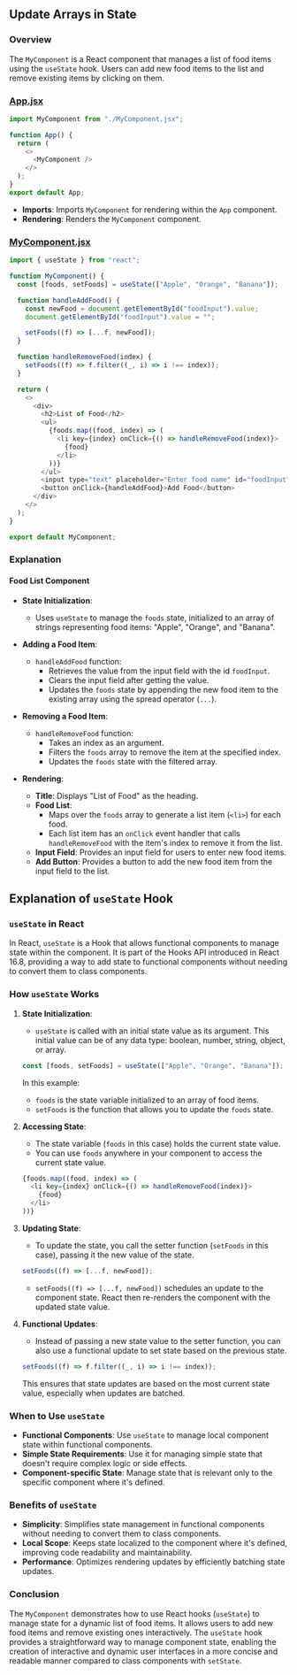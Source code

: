 ## Update Arrays in State

### Overview

The `MyComponent` is a React component that manages a list of food items using the `useState` hook. Users can add new food items to the list and remove existing items by clicking on them.

### [App.jsx](./src/App.jsx)

```javascript
import MyComponent from "./MyComponent.jsx";

function App() {
  return (
    <>
      <MyComponent />
    </>
  );
}
export default App;
```

- **Imports**: Imports `MyComponent` for rendering within the `App` component.
- **Rendering**: Renders the `MyComponent` component.

### [MyComponent.jsx](./src/MyComponent.jsx)

```javascript
import { useState } from "react";

function MyComponent() {
  const [foods, setFoods] = useState(["Apple", "Orange", "Banana"]);

  function handleAddFood() {
    const newFood = document.getElementById("foodInput").value;
    document.getElementById("foodInput").value = "";

    setFoods((f) => [...f, newFood]);
  }

  function handleRemoveFood(index) {
    setFoods((f) => f.filter((_, i) => i !== index));
  }

  return (
    <>
      <div>
        <h2>List of Food</h2>
        <ul>
          {foods.map((food, index) => (
            <li key={index} onClick={() => handleRemoveFood(index)}>
              {food}
            </li>
          ))}
        </ul>
        <input type="text" placeholder="Enter food name" id="foodInput" />
        <button onClick={handleAddFood}>Add Food</button>
      </div>
    </>
  );
}

export default MyComponent;
```

### Explanation

#### Food List Component

- **State Initialization**: 
  - Uses `useState` to manage the `foods` state, initialized to an array of strings representing food items: "Apple", "Orange", and "Banana".

- **Adding a Food Item**: 
  - `handleAddFood` function:
    - Retrieves the value from the input field with the id `foodInput`.
    - Clears the input field after getting the value.
    - Updates the `foods` state by appending the new food item to the existing array using the spread operator (`...`).

- **Removing a Food Item**: 
  - `handleRemoveFood` function:
    - Takes an index as an argument.
    - Filters the `foods` array to remove the item at the specified index.
    - Updates the `foods` state with the filtered array.

- **Rendering**:
  - **Title**: Displays "List of Food" as the heading.
  - **Food List**: 
    - Maps over the `foods` array to generate a list item (`<li>`) for each food.
    - Each list item has an `onClick` event handler that calls `handleRemoveFood` with the item's index to remove it from the list.
  - **Input Field**: Provides an input field for users to enter new food items.
  - **Add Button**: Provides a button to add the new food item from the input field to the list.

## Explanation of `useState` Hook

### `useState` in React

In React, `useState` is a Hook that allows functional components to manage state within the component. It is part of the Hooks API introduced in React 16.8, providing a way to add state to functional components without needing to convert them to class components.

### How `useState` Works

1. **State Initialization**:
   - `useState` is called with an initial state value as its argument. This initial value can be of any data type: boolean, number, string, object, or array.

   ```javascript
   const [foods, setFoods] = useState(["Apple", "Orange", "Banana"]);
   ```

   In this example:
   - `foods` is the state variable initialized to an array of food items.
   - `setFoods` is the function that allows you to update the `foods` state.

2. **Accessing State**:
   - The state variable (`foods` in this case) holds the current state value.
   - You can use `foods` anywhere in your component to access the current state value.

   ```javascript
   {foods.map((food, index) => (
     <li key={index} onClick={() => handleRemoveFood(index)}>
       {food}
     </li>
   ))}
   ```

3. **Updating State**:
   - To update the state, you call the setter function (`setFoods` in this case), passing it the new value of the state.

   ```javascript
   setFoods((f) => [...f, newFood]);
   ```

   - `setFoods((f) => [...f, newFood])` schedules an update to the component state. React then re-renders the component with the updated state value.

4. **Functional Updates**:
   - Instead of passing a new state value to the setter function, you can also use a functional update to set state based on the previous state.

   ```javascript
   setFoods((f) => f.filter((_, i) => i !== index));
   ```

   This ensures that state updates are based on the most current state value, especially when updates are batched.

### When to Use `useState`

- **Functional Components**: Use `useState` to manage local component state within functional components.
- **Simple State Requirements**: Use it for managing simple state that doesn't require complex logic or side effects.
- **Component-specific State**: Manage state that is relevant only to the specific component where it's defined.

### Benefits of `useState`

- **Simplicity**: Simplifies state management in functional components without needing to convert them to class components.
- **Local Scope**: Keeps state localized to the component where it's defined, improving code readability and maintainability.
- **Performance**: Optimizes rendering updates by efficiently batching state updates.

### Conclusion

The `MyComponent` demonstrates how to use React hooks (`useState`) to manage state for a dynamic list of food items. It allows users to add new food items and remove existing ones interactively. The `useState` hook provides a straightforward way to manage component state, enabling the creation of interactive and dynamic user interfaces in a more concise and readable manner compared to class components with `setState`.